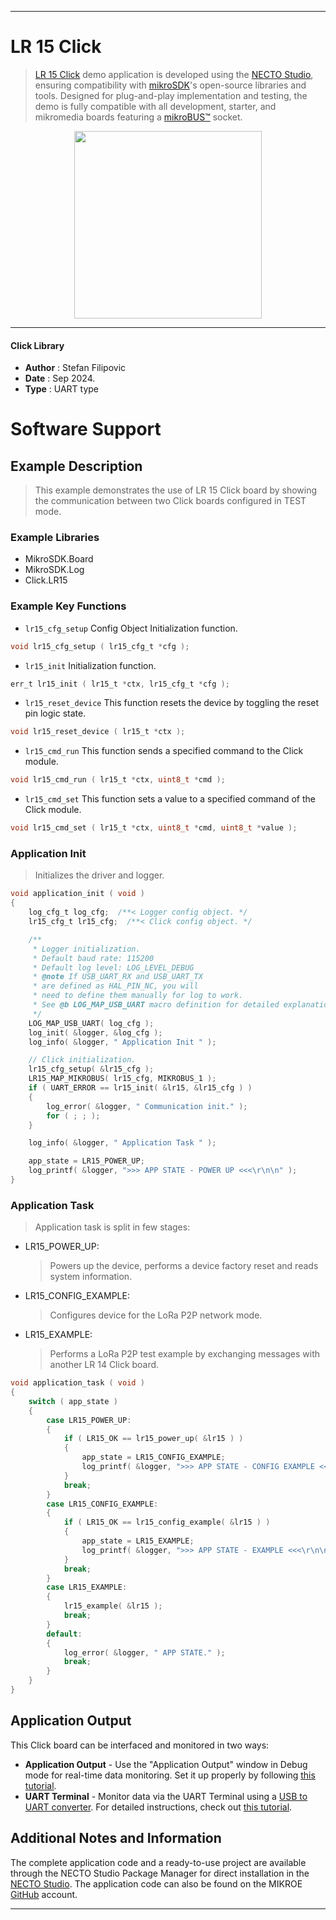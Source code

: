 
---
# LR 15 Click

> [LR 15 Click](https://www.mikroe.com/?pid_product=MIKROE-6422) demo application is developed using
the [NECTO Studio](https://www.mikroe.com/necto), ensuring compatibility with [mikroSDK](https://www.mikroe.com/mikrosdk)'s
open-source libraries and tools. Designed for plug-and-play implementation and testing, the demo is fully compatible with
all development, starter, and mikromedia boards featuring a [mikroBUS&trade;](https://www.mikroe.com/mikrobus) socket.

<p align="center">
  <img src="https://www.mikroe.com/?pid_product=MIKROE-6422&image=1" height=300px>
</p>

---

#### Click Library

- **Author**        : Stefan Filipovic
- **Date**          : Sep 2024.
- **Type**          : UART type

# Software Support

## Example Description

> This example demonstrates the use of LR 15 Click board by showing the communication between two Click boards configured in TEST mode.

### Example Libraries

- MikroSDK.Board
- MikroSDK.Log
- Click.LR15

### Example Key Functions

- `lr15_cfg_setup` Config Object Initialization function.
```c
void lr15_cfg_setup ( lr15_cfg_t *cfg );
```

- `lr15_init` Initialization function.
```c
err_t lr15_init ( lr15_t *ctx, lr15_cfg_t *cfg );
```

- `lr15_reset_device` This function resets the device by toggling the reset pin logic state.
```c
void lr15_reset_device ( lr15_t *ctx );
```

- `lr15_cmd_run` This function sends a specified command to the Click module.
```c
void lr15_cmd_run ( lr15_t *ctx, uint8_t *cmd );
```

- `lr15_cmd_set` This function sets a value to a specified command of the Click module.
```c
void lr15_cmd_set ( lr15_t *ctx, uint8_t *cmd, uint8_t *value );
```

### Application Init

> Initializes the driver and logger.

```c
void application_init ( void )
{
    log_cfg_t log_cfg;  /**< Logger config object. */
    lr15_cfg_t lr15_cfg;  /**< Click config object. */

    /** 
     * Logger initialization.
     * Default baud rate: 115200
     * Default log level: LOG_LEVEL_DEBUG
     * @note If USB_UART_RX and USB_UART_TX 
     * are defined as HAL_PIN_NC, you will 
     * need to define them manually for log to work. 
     * See @b LOG_MAP_USB_UART macro definition for detailed explanation.
     */
    LOG_MAP_USB_UART( log_cfg );
    log_init( &logger, &log_cfg );
    log_info( &logger, " Application Init " );

    // Click initialization.
    lr15_cfg_setup( &lr15_cfg );
    LR15_MAP_MIKROBUS( lr15_cfg, MIKROBUS_1 );
    if ( UART_ERROR == lr15_init( &lr15, &lr15_cfg ) ) 
    {
        log_error( &logger, " Communication init." );
        for ( ; ; );
    }

    log_info( &logger, " Application Task " );

    app_state = LR15_POWER_UP;
    log_printf( &logger, ">>> APP STATE - POWER UP <<<\r\n\n" );
}
```

### Application Task

> Application task is split in few stages:
 - LR15_POWER_UP: 
   > Powers up the device, performs a device factory reset and reads system information.
 - LR15_CONFIG_EXAMPLE: 
   > Configures device for the LoRa P2P network mode.
 - LR15_EXAMPLE:
   > Performs a LoRa P2P test example by exchanging messages with another LR 14 Click board.

```c
void application_task ( void )
{
    switch ( app_state )
    {
        case LR15_POWER_UP:
        {
            if ( LR15_OK == lr15_power_up( &lr15 ) )
            {
                app_state = LR15_CONFIG_EXAMPLE;
                log_printf( &logger, ">>> APP STATE - CONFIG EXAMPLE <<<\r\n\n" );
            }
            break;
        }
        case LR15_CONFIG_EXAMPLE:
        {
            if ( LR15_OK == lr15_config_example( &lr15 ) )
            {
                app_state = LR15_EXAMPLE;
                log_printf( &logger, ">>> APP STATE - EXAMPLE <<<\r\n\n" );
            }
            break;
        }
        case LR15_EXAMPLE:
        {
            lr15_example( &lr15 );
            break;
        }
        default:
        {
            log_error( &logger, " APP STATE." );
            break;
        }
    }
}
```

## Application Output

This Click board can be interfaced and monitored in two ways:
- **Application Output** - Use the "Application Output" window in Debug mode for real-time data monitoring.
Set it up properly by following [this tutorial](https://www.youtube.com/watch?v=ta5yyk1Woy4).
- **UART Terminal** - Monitor data via the UART Terminal using
a [USB to UART converter](https://www.mikroe.com/click/interface/usb?interface*=uart,uart). For detailed instructions,
check out [this tutorial](https://help.mikroe.com/necto/v2/Getting%20Started/Tools/UARTTerminalTool).

## Additional Notes and Information

The complete application code and a ready-to-use project are available through the NECTO Studio Package Manager for 
direct installation in the [NECTO Studio](https://www.mikroe.com/necto). The application code can also be found on
the MIKROE [GitHub](https://github.com/MikroElektronika/mikrosdk_click_v2) account.

---
